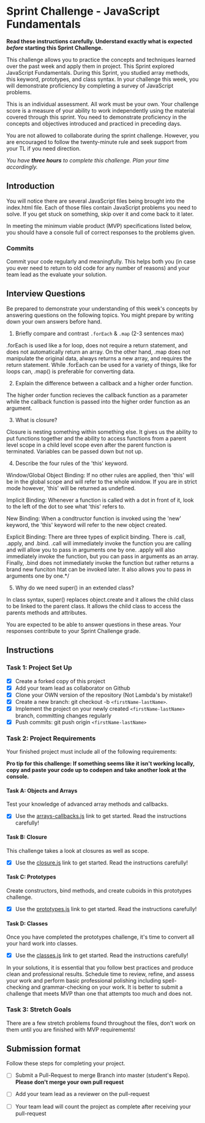 # Sprint Challenge - JavaScript Fundamentals

**Read these instructions carefully. Understand exactly what is expected _before_ starting this Sprint Challenge.**

This challenge allows you to practice the concepts and techniques learned over the past week and apply them in project. This Sprint explored JavaScript Fundamentals. During this Sprint, you studied array methods, this keyword, prototypes, and class syntax. In your challenge this week, you will demonstrate proficiency by completing a survey of JavaScript problems.

This is an individual assessment. All work must be your own. Your challenge score is a measure of your ability to work independently using the material covered through this sprint. You need to demonstrate proficiency in the concepts and objectives introduced and practiced in preceding days.

You are not allowed to collaborate during the sprint challenge. However, you are encouraged to follow the twenty-minute rule and seek support from your TL if you need direction. 

_You have **three hours** to complete this challenge. Plan your time accordingly._


## Introduction

You will notice there are several JavaScript files being brought into the index.html file.  Each of those files contain JavaScript problems you need to solve.  If you get stuck on something, skip over it and come back to it later.

In meeting the minimum viable product (MVP) specifications listed below, you should have a console full of correct responses to the problems given.

### Commits

Commit your code regularly and meaningfully. This helps both you (in case you ever need to return to old code for any number of reasons) and your team lead as the evaluate your solution.

## Interview Questions

Be prepared to demonstrate your understanding of this week's concepts by answering questions on the following topics. You might prepare by writing down your own answers before hand.

1. Briefly compare and contrast `.forEach` & `.map` (2-3 sentences max)

.forEach is used like a for loop, does not require a return statement, and does not automatically return an array. On the other hand, .map does not manipulate the original data, always returns a new array, and requires the return statement. While .forEach can be used for a variety of things, like for loops can, .map() is preferable for converting data.

2. Explain the difference between a callback and a higher order function.

The higher order function recieves the callback function as a parameter while the callback function is passed into the higher order function as an argument.

3. What is closure?

Closure is nesting something within something else. It gives us the ability to put functions together and the ability to access functions from a parent level scope in a child level scope even after the parent function is terminated. Variables can be passed down but not up.

4. Describe the four rules of the 'this' keyword.

Window/Global Object Binding: If no other rules are applied, then 'this' will be in the global scope and will refer to the whole window. If you are in strict mode however, 'this' will be returned as undefined.

Implicit Binding: Whenever a function is called with a dot in front of it, look to the left of the dot to see what 'this' refers to.

New Binding: When a condtructor function is invoked using the 'new' keyword, the 'this' keyword will refer to the new object created.

Explicit Binding: There are three types of explicit binding. There is .call, .apply, and .bind. .call will immediately invoke the function you are calling and will allow you to pass in arguments one by one. .apply will also immediately invoke the function, but you can pass in arguments as an array. Finally, .bind  does not immediately invoke the function but rather returns a brand new funciton htat can be invoked later. It also allows you to pass in arguments one by one.*/


5. Why do we need super() in an extended class?

In class syntax, super() replaces object.create and it allows the child class to be linked to the parent class. It allows the child class to access the parents methods and attributes.

You are expected to be able to answer questions in these areas. Your responses contribute to your Sprint Challenge grade. 

## Instructions

### Task 1: Project Set Up

- [x] Create a forked copy of this project
- [x] Add your team lead as collaborator on Github
- [x] Clone your OWN version of the repository (Not Lambda's by mistake!)
- [x] Create a new branch: git checkout -b `<firstName-lastName>`.
- [x] Implement the project on your newly created `<firstName-lastName>` branch, committing changes regularly
- [x] Push commits: git push origin `<firstName-lastName>`

### Task 2: Project Requirements

Your finished project must include all of the following requirements:

**Pro tip for this challenge: If something seems like it isn't working locally, copy and paste your code up to codepen and take another look at the console.**

#### Task A: Objects and Arrays

Test your knowledge of advanced array methods and callbacks.
* [x] Use the [arrays-callbacks.js](challenges/arrays-callbacks.js) link to get started.  Read the instructions carefully!

#### Task B: Closure

This challenge takes a look at closures as well as scope. 
* [x] Use the [closure.js](challenges/closure.js) link to get started. Read the instructions carefully!

#### Task C: Prototypes

Create constructors, bind methods, and create cuboids in this prototypes challenge.
* [x] Use the [prototypes.js](challenges/prototypes.js) link to get started. Read the instructions carefully!

#### Task D: Classes

Once you have completed the prototypes challenge, it's time to convert all your hard work into classes.
* [x] Use the [classes.js](challenges/classes.js) link to get started. Read the instructions carefully!

In your solutions, it is essential that you follow best practices and produce clean and professional results. Schedule time to review, refine, and assess your work and perform basic professional polishing including spell-checking and grammar-checking on your work. It is better to submit a challenge that meets MVP than one that attempts too much and does not.

### Task 3: Stretch Goals 

There are a few stretch problems found throughout the files, don't work on them until you are finished with MVP requirements!

## Submission format

Follow these steps for completing your project.

- [ ] Submit a Pull-Request to merge <firstName-lastName> Branch into master (student's  Repo). **Please don't merge your own pull request**
- [ ] Add your team lead as a reviewer on the pull-request
- [ ] Your team lead will count the project as complete after receiving your pull-request



